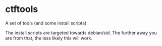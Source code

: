 # ctftools
A set of tools (and some install scripts)

The install scripts are targeted towards debian/sid. The further away you are from that, the less likely this will work.
